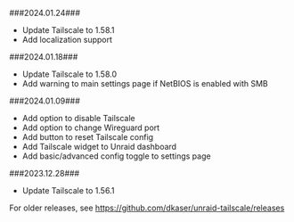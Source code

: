 ###2024.01.24###
- Update Tailscale to 1.58.1
- Add localization support

###2024.01.18###
- Update Tailscale to 1.58.0
- Add warning to main settings page if NetBIOS is enabled with SMB

###2024.01.09###
- Add option to disable Tailscale
- Add option to change Wireguard port
- Add button to reset Tailscale config
- Add Tailscale widget to Unraid dashboard
- Add basic/advanced config toggle to settings page

###2023.12.28###
- Update Tailscale to 1.56.1

For older releases, see https://github.com/dkaser/unraid-tailscale/releases